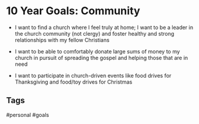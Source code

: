 # 10 Year Goals: Community

* I want to find a church where I feel truly at home; I want to be a leader in
  the church community (not clergy) and foster healthy and strong relationships
  with my fellow Christians

* I want to be able to comfortably donate large sums of money to my church in
  pursuit of spreading the gospel and helping those that are in need

* I want to participate in church-driven events like food drives for Thanksgiving
  and food/toy drives for Christmas

## Tags
#personal #goals
